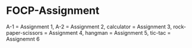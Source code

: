 # FOCP-Assignment
A-1 = Assignment 1,
A-2 = Assignment 2,
calculator = Assignment 3,
rock-paper-scissors = Assignment 4,
hangman = Assignment 5,
tic-tac = Assignemnt 6
